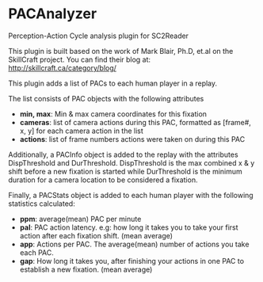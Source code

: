 # PACAnalyzer
Perception-Action Cycle analysis plugin for SC2Reader

This plugin is built based on the work of Mark Blair, Ph.D, et.al on the SkillCraft project. You can find their blog at:
http://skillcraft.ca/category/blog/

This plugin adds a list of PACs to each human player in a replay.

The list consists of PAC objects with the following attributes
* **min, max**: Min & max camera coordinates for this fixation
* **cameras**: list of camera actions during this PAC, formatted as [frame#, x, y] for each camera action in the list
* **actions**: list of frame numbers actions were taken on during this PAC

Additionally, a PACInfo object is added to the replay with the attributes DispThreshold and DurThreshold. DispThreshold is the max combined x & y shift before a new fixation is started while DurThreshold is the minimum duration for a camera location to be considered a fixation.

Finally, a PACStats object is added to each human player with the following statistics calculated:
* **ppm**: average(mean) PAC per minute
* **pal**: PAC action latency. e.g: how long it takes you to take your first action after each fixation shift. (mean average)
* **app**: Actions per PAC. The average(mean) number of actions you take each PAC.
* **gap**: How long it takes you, after finishing your actions in one PAC to establish a new fixation. (mean average)
